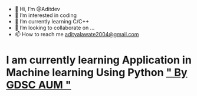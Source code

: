 - 👋 Hi, I’m @Aditdev
- 👀 I’m interested in coding
- 🌱 I’m currently learning C/C++
- 💞️ I’m looking to collaborate on ...
- 📫 How to reach me adityalawate2004@gmail.com
<!---
Aditdev/Aditdev is a ✨ special ✨ repository because its `README.md` (this file) appears on your GitHub profile.
You can click the Preview link to take a look at your changes.
--->
# I am currently learning Application in Machine learning Using Python <a href ="https://gdsc.community.dev/amity-university-mumbai/">" By GDSC AUM "</a>
